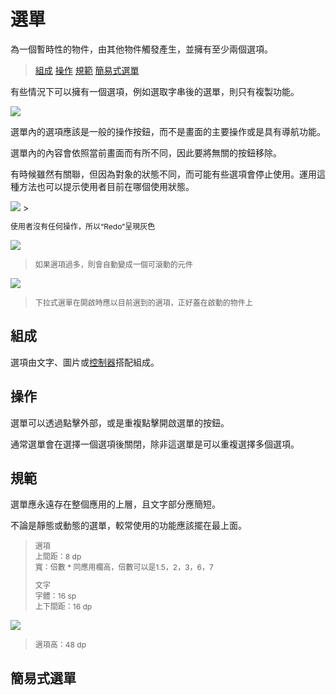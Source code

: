 # 選單

為一個暫時性的物件，由其他物件觸發產生，並擁有至少兩個選項。

> [組成](#組成)
> [操作](#操作)
> [規範](#規範)
> [簡易式選單](#簡易式選單)

有些情況下可以擁有一個選項，例如選取字串後的選單，則只有複製功能。

<img src="http://material-design.storage.googleapis.com/publish/material_v_4/material_ext_publish/0B_udO5B8pzrzdmJrQUk3aXd0RTg/components_menus_usage2.png" style="max-width:50%"/>

選單內的選項應該是一般的操作按鈕，而不是畫面的主要操作或是具有導航功能。

選單內的內容會依照當前畫面而有所不同，因此要將無關的按鈕移除。

有時候雖然有關聯，但因為對象的狀態不同，而可能有些選項會停止使用。運用這種方法也可以提示使用者目前在哪個使用狀態。

<img src="http://material-design.storage.googleapis.com/publish/material_v_4/material_ext_publish/0Bx4BSt6jniD7bmZ1ajBVaXhsNTQ/components_menus_items2.png" style="max-width:50%"/>
> <p style="font-size:12px">使用者沒有任何操作，所以“Redo”呈現灰色</p>

![](http://material-design.storage.googleapis.com/publish/material_v_4/material_ext_publish/0Bzhp5Z4wHba3Q05OWk5YLUh0NGc/components_menus_usage6.png)
> <p style="font-size: 12px">如果選項過多，則會自動變成一個可滾動的元件</p>

![](http://material-design.storage.googleapis.com/publish/material_v_4/material_ext_publish/0Bzhp5Z4wHba3VGxlSGNVWmNJX3c/components_menus_behavior2.png)
> <p style="font-size: 12px">下拉式選單在開啟時應以目前選到的選項，正好蓋在啟動的物件上</p>

## 組成
選項由文字、圖片或[控制器](control.html)搭配組成。

## 操作
選單可以透過點擊外部，或是重複點擊開啟選單的按鈕。

通常選單會在選擇一個選項後關閉，除非這選單是可以重複選擇多個選項。

## 規範
選單應永遠存在整個應用的上層，且文字部分應簡短。

不論是靜態或動態的選單，較常使用的功能應該擺在最上面。

> <p style="font-size: 12px">選項<br>上間距：8 dp<br>寬：倍數 * 同應用欄高，倍數可以是1.5，2，3，6，7
> <p style="font-size: 12px">文字<br>字體：16 sp<br>上下間距：16 dp</p>

![](http://material-design.storage.googleapis.com/publish/material_v_4/material_ext_publish/0Bx4BSt6jniD7bEZ2SjJVb195VmM/components_menus_specs1.png)
> <p style="font-size: 12px">選項高：48 dp</p>

## 簡易式選單
